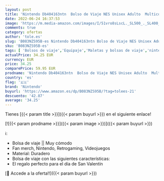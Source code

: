```yaml
---
layout: post
title: 'Nintendo Db404163ntn  Bolso de Viaje NES Unisex Adulto  Multicolor  Talla única'
date: 2022-06-24 16:37:53
image: 'https://m.media-amazon.com/images/I/51vro8sLscL._SL500_._SL400_.jpg'
comments: true
category: ofertas
author: 'tole.es'
slug: 'B083NZS95B-es Nintendo Db404163ntn Bolso de Viaje NES Unisex Adulto...'
sku: 'B083NZS95B-es'
tags: [ 'Bolsos de viaje','Equipaje','Maletas y bolsas de viaje','nintendo','🇪🇸', ]
actualPrice: 34.25 EUR
currency: EUR
price: 34.25
comparePrice: 59.95 EUR
prodname: 'Nintendo Db404163ntn  Bolso de Viaje NES Unisex Adulto  Multicolor  Talla única'
country: 'es'
flag: '🇪🇸'
brand: 'Nintendo'
buyurl: 'https://www.amazon.es/dp/B083NZS95B/?tag=tolees-21'
descuento: '42.87'
average: '34.25'
---
```


Tienes [{{< param title >}}]({{< param buyurl >}}) en el siguiente enlace!

[![{{< param prodname >}}]({{< param image >}})]({{< param buyurl >}})

ℹ️:

- Bolsa de viaje || Muy cómodo
- Fan merch, Nintendo, Retrogaming, Videojuegos
- Material: Duradero
- Bolsa de viaje con las siguientes características:
- El regalo perfecto para el día de San Valentín

[🛒 Accede a la oferta!!]({{< param buyurl >}})
